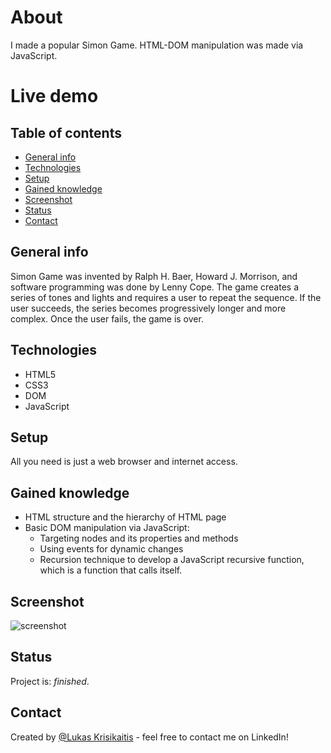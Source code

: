 # About

I made a popular Simon Game. HTML-DOM manipulation was made via JavaScript.

# Live demo


## Table of contents
* [General info](#general-info)
* [Technologies](#technologies)
* [Setup](#setup)
* [Gained knowledge](#gained-knowledge)
* [Screenshot](#screenshot)
* [Status](#status)
* [Contact](#contact)

## General info
Simon Game was invented by Ralph H. Baer, Howard J. Morrison, and software programming was done by Lenny Cope. The game creates a series of tones and lights and requires a user to repeat the sequence. If the user succeeds, the series becomes progressively longer and more complex. Once the user fails, the game is over. 

## Technologies
* HTML5
* CSS3
* DOM
* JavaScript

## Setup
All you need is just a web browser and internet access.

## Gained knowledge
* HTML structure and the hierarchy of HTML page
* Basic DOM manipulation via JavaScript:
  * Targeting nodes and its properties and methods
  * Using events for dynamic changes
  * Recursion technique to develop a JavaScript recursive function, which is a function that calls itself.

## Screenshot
![screenshot](https://user-images.githubusercontent.com/23439837/107152986-d32c8d80-6973-11eb-9827-d792305e995b.jpg)

## Status
Project is: _finished_.

## Contact
Created by [@Lukas Krisikaitis](https://www.linkedin.com/in/lukas-krisikaitis-44597a1b0/) - feel free to contact me on LinkedIn!
